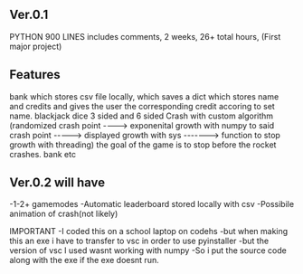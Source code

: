 Ver.0.1
-----------------
PYTHON 900 LINES
includes comments,
2 weeks,
26+ total hours,
(First major project)

Features
------------------
bank which stores csv file locally, which saves a dict which stores name and credits and gives the user the corresponding credit accoring to set name.
blackjack
dice 3 sided and 6 sided
Crash with custom algorithm (randomized crash point ----> exponenital growth with numpy to said crash point -----> displayed growth with sys -------> function to stop growth with threading) the goal of the game is to stop before the rocket crashes.
bank 
etc

Ver.0.2 will have
------------------
-1-2+ gamemodes
-Automatic leaderboard stored locally with csv
-Possibile animation of crash(not likely)



IMPORTANT
-I coded this on a school laptop on codehs
-but when making this an exe i have to transfer to vsc in order to use pyinstaller 
-but the version of vsc I used wasnt working with numpy
-So i put the source code along with the exe if the exe doesnt run.
